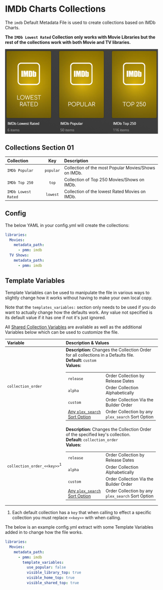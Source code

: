 # IMDb Charts Collections

The `imdb` Default Metadata File is used to create collections based on IMDb Charts.

**The `IMDb Lowest Rated` Collection only works with Movie Libraries but the rest of the collections work with both Movie and TV libraries.**

![](../images/imdb.png)

## Collections Section 01

| Collection          |    Key    | Description                                          |
|:--------------------|:---------:|:-----------------------------------------------------|
| `IMDb Popular`      | `popular` | Collection of the most Popular Movies/Shows on IMDb. |
| `IMDb Top 250`      |   `top`   | Collection of Top 250 Movies/Shows on IMDb.          |
| `IMDb Lowest Rated` | `lowest`  | Collection of the lowest Rated Movies on IMDb.       |

## Config

The below YAML in your config.yml will create the collections:

```yaml
libraries:
  Movies:
    metadata_path:
      - pmm: imdb
  TV Shows:
    metadata_path:
      - pmm: imdb
```

## Template Variables

Template Variables can be used to manipulate the file in various ways to slightly change how it works without having to make your own local copy.

Note that the `templates_variables:` section only needs to be used if you do want to actually change how the defaults work. Any value not specified is its default value if it has one if not it's just ignored.

All [Shared Collection Variables](../variables) are available as well as the additional Variables below which can be used to customize the file.

| Variable                               | Description & Values                                                                                                                                                                                                                                                                                                                                                                                                                                                                                                                         |
|:---------------------------------------|:---------------------------------------------------------------------------------------------------------------------------------------------------------------------------------------------------------------------------------------------------------------------------------------------------------------------------------------------------------------------------------------------------------------------------------------------------------------------------------------------------------------------------------------------|
| `collection_order`                     | **Description:** Changes the Collection Order for all collections in a Defaults file.<br>**Default:** `custom`<br>**Values:**<table class="clearTable"><tr><td>`release`</td><td>Order Collection by Release Dates</td></tr><tr><td>`alpha`</td><td>Order Collection Alphabetically</td></tr><tr><td>`custom`</td><td>Order Collection Via the Builder Order</td></tr><tr><td>[Any `plex_search` Sort Option](../../metadata/builders/plex.md#sort-options)</td><td>Order Collection by any `plex_search` Sort Option</td></tr></table>      |
| `collection_order_<<key>>`<sup>1</sup> | **Description:** Changes the Collection Order of the specified key's collection.<br>**Default:** `collection_order`<br>**Values:**<table class="clearTable"><tr><td>`release`</td><td>Order Collection by Release Dates</td></tr><tr><td>`alpha`</td><td>Order Collection Alphabetically</td></tr><tr><td>`custom`</td><td>Order Collection Via the Builder Order</td></tr><tr><td>[Any `plex_search` Sort Option](../../metadata/builders/plex.md#sort-options)</td><td>Order Collection by any `plex_search` Sort Option</td></tr></table> |

1. Each default collection has a `key` that when calling to effect a specific collection you must replace `<<key>>` with when calling.

The below is an example config.yml extract with some Template Variables added in to change how the file works.

```yaml
libraries:
  Movies:
    metadata_path:
      - pmm: imdb
        template_variables:
          use_popular: false
          visible_library_top: true
          visible_home_top: true
          visible_shared_top: true
```

